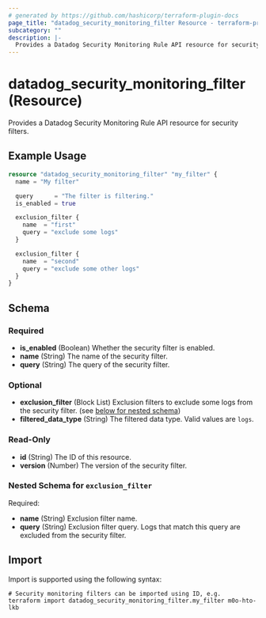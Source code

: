 ```yaml
---
# generated by https://github.com/hashicorp/terraform-plugin-docs
page_title: "datadog_security_monitoring_filter Resource - terraform-provider-datadog"
subcategory: ""
description: |-
  Provides a Datadog Security Monitoring Rule API resource for security filters.
---
```


# datadog_security_monitoring_filter (Resource)

Provides a Datadog Security Monitoring Rule API resource for security filters.

## Example Usage

```terraform
resource "datadog_security_monitoring_filter" "my_filter" {
  name = "My filter"

  query      = "The filter is filtering."
  is_enabled = true

  exclusion_filter {
    name  = "first"
    query = "exclude some logs"
  }

  exclusion_filter {
    name  = "second"
    query = "exclude some other logs"
  }
}
```

<!-- schema generated by tfplugindocs -->
## Schema

### Required

- **is_enabled** (Boolean) Whether the security filter is enabled.
- **name** (String) The name of the security filter.
- **query** (String) The query of the security filter.

### Optional

- **exclusion_filter** (Block List) Exclusion filters to exclude some logs from the security filter. (see [below for nested schema](#nestedblock--exclusion_filter))
- **filtered_data_type** (String) The filtered data type. Valid values are `logs`.

### Read-Only

- **id** (String) The ID of this resource.
- **version** (Number) The version of the security filter.

<a id="nestedblock--exclusion_filter"></a>
### Nested Schema for `exclusion_filter`

Required:

- **name** (String) Exclusion filter name.
- **query** (String) Exclusion filter query. Logs that match this query are excluded from the security filter.

## Import

Import is supported using the following syntax:

```shell
# Security monitoring filters can be imported using ID, e.g.
terraform import datadog_security_monitoring_filter.my_filter m0o-hto-lkb
```
